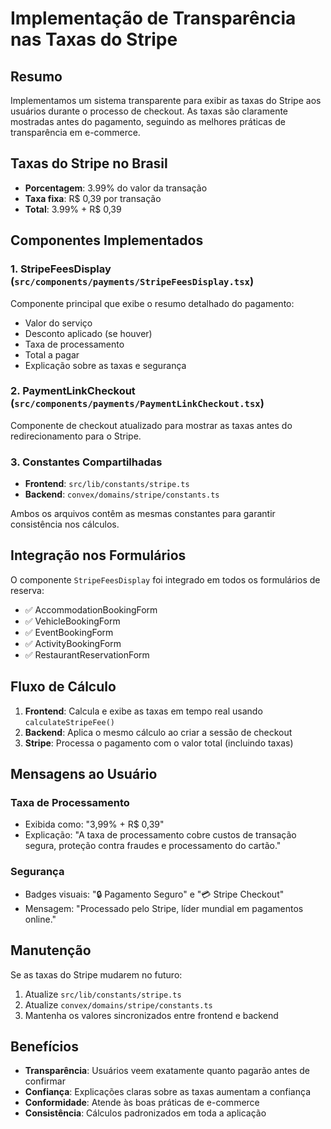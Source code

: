 # Implementação de Transparência nas Taxas do Stripe

## Resumo
Implementamos um sistema transparente para exibir as taxas do Stripe aos usuários durante o processo de checkout. As taxas são claramente mostradas antes do pagamento, seguindo as melhores práticas de transparência em e-commerce.

## Taxas do Stripe no Brasil
- **Porcentagem**: 3.99% do valor da transação
- **Taxa fixa**: R$ 0,39 por transação
- **Total**: 3.99% + R$ 0,39

## Componentes Implementados

### 1. StripeFeesDisplay (`src/components/payments/StripeFeesDisplay.tsx`)
Componente principal que exibe o resumo detalhado do pagamento:
- Valor do serviço
- Desconto aplicado (se houver)
- Taxa de processamento
- Total a pagar
- Explicação sobre as taxas e segurança

### 2. PaymentLinkCheckout (`src/components/payments/PaymentLinkCheckout.tsx`)
Componente de checkout atualizado para mostrar as taxas antes do redirecionamento para o Stripe.

### 3. Constantes Compartilhadas
- **Frontend**: `src/lib/constants/stripe.ts`
- **Backend**: `convex/domains/stripe/constants.ts`

Ambos os arquivos contêm as mesmas constantes para garantir consistência nos cálculos.

## Integração nos Formulários
O componente `StripeFeesDisplay` foi integrado em todos os formulários de reserva:
- ✅ AccommodationBookingForm
- ✅ VehicleBookingForm
- ✅ EventBookingForm
- ✅ ActivityBookingForm
- ✅ RestaurantReservationForm

## Fluxo de Cálculo

1. **Frontend**: Calcula e exibe as taxas em tempo real usando `calculateStripeFee()`
2. **Backend**: Aplica o mesmo cálculo ao criar a sessão de checkout
3. **Stripe**: Processa o pagamento com o valor total (incluindo taxas)

## Mensagens ao Usuário

### Taxa de Processamento
- Exibida como: "3,99% + R$ 0,39"
- Explicação: "A taxa de processamento cobre custos de transação segura, proteção contra fraudes e processamento do cartão."

### Segurança
- Badges visuais: "🔒 Pagamento Seguro" e "💳 Stripe Checkout"
- Mensagem: "Processado pelo Stripe, líder mundial em pagamentos online."

## Manutenção

Se as taxas do Stripe mudarem no futuro:
1. Atualize `src/lib/constants/stripe.ts`
2. Atualize `convex/domains/stripe/constants.ts`
3. Mantenha os valores sincronizados entre frontend e backend

## Benefícios
- **Transparência**: Usuários veem exatamente quanto pagarão antes de confirmar
- **Confiança**: Explicações claras sobre as taxas aumentam a confiança
- **Conformidade**: Atende às boas práticas de e-commerce
- **Consistência**: Cálculos padronizados em toda a aplicação 